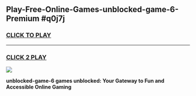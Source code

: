 
## Play-Free-Online-Games-unblocked-game-6-Premium #q0j7j
<h3>
<a href="https://premium.freeplayer.one?title=unblocked-game-6&ref=8M">CLICK TO PLAY</a></h3>
<hr>

<h3>
<a href="https://premium.freeplayer.one?title=unblocked-game-6&ref=8M">CLICK 2 PLAY</a>
  
</h3>

<a href="https://premium.freeplayer.one?title=unblocked-game-6&ref=8M"><img src="https://clearcache.store/games.png"></a>


**unblocked-game-6 games unblocked: Your Gateway to Fun and Accessible Online Gaming**
